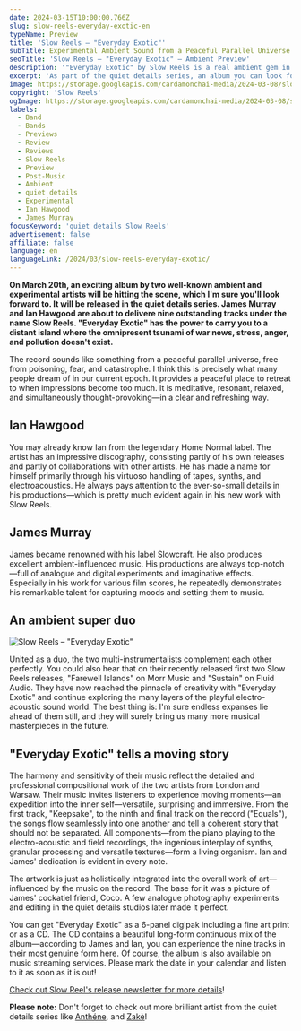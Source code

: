 ```yaml
---
date: 2024-03-15T10:00:00.766Z
slug: slow-reels-everyday-exotic-en
typeName: Preview
title: 'Slow Reels – "Everyday Exotic"'
subTitle: Experimental Ambient Sound from a Peaceful Parallel Universe
seoTitle: 'Slow Reels – "Everyday Exotic" – Ambient Preview'
description: '"Everyday Exotic" by Slow Reels is a real ambient gem in the quiet details series. Find out everything about this exceptional album now!'
excerpt: 'As part of the quiet details series, an album you can look forward to by two well-known ambient artists will be hitting the scene on March 20th. With "Everyday Exotic", Slow Reels, aka James Murray and Ian Hawgood, are about to deliver beautiful nine tracks, inviting us to an island in a peaceful parallel universe.'
image: https://storage.googleapis.com/cardamonchai-media/2024-03-08/slow-reels-everyday-exotic-preview-soundsvegan-com-jpg-imagine-e8e8d8_c1d3aa_1024_768/640.webp
copyright: 'Slow Reels'
ogImage: https://storage.googleapis.com/cardamonchai-media/2024-03-08/slow-reels-everyday-exotic-preview-soundsvegan-com-og-jpg-imagine-e8e8d8_c2d5af_1200_628/640.webp
labels:
  - Band
  - Bands
  - Previews
  - Review
  - Reviews
  - Slow Reels
  - Preview
  - Post-Music
  - Ambient
  - quiet details
  - Experimental
  - Ian Hawgood
  - James Murray
focusKeyword: 'quiet details Slow Reels'
advertisement: false
affiliate: false
language: en
languageLink: /2024/03/slow-reels-everyday-exotic/
---
```


**On March 20th, an exciting album by two well-known ambient and experimental artists will be hitting the scene, which I'm sure you'll look forward to. It will be released in the quiet details series. James Murray and Ian Hawgood are about to delivere nine outstanding tracks under the name Slow Reels. "Everyday Exotic" has the power to carry you to a distant island where the omnipresent tsunami of war news, stress, anger, and pollution doesn't exist.**

The record sounds like something from a peaceful parallel universe, free from poisoning, fear, and catastrophe. I think this is precisely what many people dream of in our current epoch. It provides a peaceful place to retreat to when impressions become too much. It is meditative, resonant, relaxed, and simultaneously thought-provoking—in a clear and refreshing way.

## Ian Hawgood

You may already know Ian from the legendary Home Normal label. The artist has an impressive discography, consisting partly of his own releases and partly of collaborations with other artists. He has made a name for himself primarily through his virtuoso handling of tapes, synths, and electroacoustics. He always pays attention to the ever-so-small details in his productions—which is pretty much evident again in his new work with Slow Reels.

## James Murray

James became renowned with his label Slowcraft. He also produces excellent ambient-influenced music. His productions are always top-notch—full of analogue and digital experiments and imaginative effects. Especially in his work for various film scores, he repeatedly demonstrates his remarkable talent for capturing moods and setting them to music.

## An ambient super duo

![Slow Reels – "Everyday Exotic"](https://storage.googleapis.com/cardamonchai-media/2024-03-08/slow-reels-everyday-exotic-soundsvegan-com-jpg-imagine-f8f8f8_d0ddbe_2031_2031/640.webp 'Slow Reels – "Everyday Exotic"')

United as a duo, the two multi-instrumentalists complement each other perfectly. You could also hear that on their recently released first two Slow Reels releases, "Farewell Islands" on Morr Music and "Sustain" on Fluid Audio. They have now reached the pinnacle of creativity with "Everyday Exotic" and continue exploring the many layers of the playful electro-acoustic sound world. The best thing is: I'm sure endless expanses lie ahead of them still, and they will surely bring us many more musical masterpieces in the future.

## "Everyday Exotic" tells a moving story

The harmony and sensitivity of their music reflect the detailed and professional compositional work of the two artists from London and Warsaw. Their music invites listeners to experience moving moments—an expedition into the inner self—versatile, surprising and immersive. From the first track, "Keepsake", to the ninth and final track on the record ("Equals"), the songs flow seamlessly into one another and tell a coherent story that should not be separated. All components—from the piano playing to the electro-acoustic and field recordings, the ingenious interplay of synths, granular processing and versatile textures—form a living organism. Ian and James' dedication is evident in every note.

The artwork is just as holistically integrated into the overall work of art—influenced by the music on the record. The base for it was a picture of James' cockatiel friend, Coco. A few analogue photography experiments and editing in the quiet details studios later made it perfect.

You can get "Everyday Exotic" as a 6-panel digipak including a fine art print or as a CD. The CD contains a beautiful long-form continuous mix of the album—according to James and Ian, you can experience the nine tracks in their most genuine form here. Of course, the album is also available on music streaming services. Please mark the date in your calendar and listen to it as soon as it is out!

[Check out Slow Reel's release newsletter for more details](https://quietdetails.substack.com/p/coming-soon-qd15-slow-reels-ian-hawgood)!

**Please note:** Don't forget to check out more brilliant artist from the quiet details series like [Anthéne](/2023/11/james-bernard-anthene-soft-octaves/), and [Zakè](/tag/zake)!
